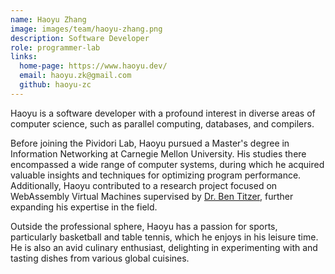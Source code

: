 ```yaml
---
name: Haoyu Zhang
image: images/team/haoyu-zhang.png
description: Software Developer
role: programmer-lab
links:
  home-page: https://www.haoyu.dev/
  email: haoyu.zk@gmail.com
  github: haoyu-zc
---
```

Haoyu is a software developer with a profound interest in diverse areas of computer science, such as parallel computing, databases, and compilers.

Before joining the Pividori Lab, Haoyu pursued a Master's degree in Information Networking at Carnegie Mellon University. His studies there encompassed a wide range of computer systems, during which he acquired valuable insights and techniques for optimizing program performance. Additionally, Haoyu contributed to a research project focused on WebAssembly Virtual Machines supervised by [Dr. Ben Titzer](https://s3d.cmu.edu/people/core-faculty/titzer-ben.html), further expanding his expertise in the field.

Outside the professional sphere, Haoyu has a passion for sports, particularly basketball and table tennis, which he enjoys in his leisure time. He is also an avid culinary enthusiast, delighting in experimenting with and tasting dishes from various global cuisines.
